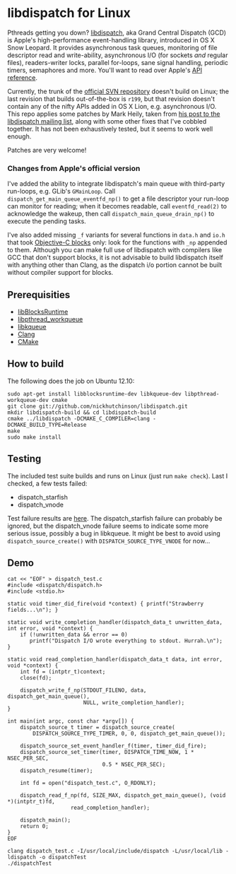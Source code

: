 libdispatch for Linux
=====================

Pthreads getting you down? [libdispatch](http://libdispatch.macosforge.org), aka Grand Central Dispatch (GCD) is Apple's high-performance event-handling library, introduced in OS X Snow Leopard. It provides asynchronous task queues, monitoring of file descriptor read and write-ability, asynchronous I/O (for sockets *and* regular files), readers-writer locks, parallel for-loops, sane signal handling, periodic timers, semaphores and more. You'll want to read over Apple's [API reference](http://developer.apple.com/library/ios/#documentation/Performance/Reference/GCD_libdispatch_Ref/Reference/reference.html).

Currently, the trunk of the [official SVN repository](http://libdispatch.macosforge.org/trac/browser) doesn't build on Linux; the last revision that builds out-of-the-box is `r199`, but that revision doesn't contain any of the nifty APIs added in OS X Lion, e.g. asynchronous I/O. This repo applies some patches by Mark Heily, taken from [his post to the libdispatch mailing list](http://lists.macosforge.org/pipermail/libdispatch-dev/2012-August/000676.html), along with some other fixes that I've cobbled together. It has not been exhaustively tested, but it seems to work well enough.

Patches are very welcome!

### Changes from Apple's official version
I've added the ability to integrate libdispatch's main queue with third-party run-loops, e.g. GLib's `GMainLoop`. Call `dispatch_get_main_queue_eventfd_np()` to get a file descriptor your run-loop can monitor for reading; when it becomes readable, call `eventfd_read(2)` to acknowledge the wakeup, then call `dispatch_main_queue_drain_np()` to execute the pending tasks.

I've also added missing `_f` variants for several functions in `data.h` and `io.h` that took [Objective-C blocks](http://developer.apple.com/library/ios/#documentation/cocoa/Conceptual/Blocks/Articles/00_Introduction.html) only: look for the functions with `_np` appended to them. Although you can make full use of libdispatch with compilers like GCC that don't support blocks, it is not advisable to build libdispatch itself with anything other than Clang, as the dispatch i/o portion cannot be built without compiler support for blocks.

Prerequisities
--------------
- [libBlocksRuntime](http://mark.heily.com/project/libblocksruntime)
- [libpthread_workqueue](http://mark.heily.com/project/libpthread_workqueue)
- [libkqueue](http://mark.heily.com/project/libkqueue)
- [Clang](http://llvm.org)
- [CMake](http://cmake.org)

How to build
------------
The following does the job on Ubuntu 12.10:

    sudo apt-get install libblocksruntime-dev libkqueue-dev libpthread-workqueue-dev cmake
    git clone git://github.com/nickhutchinson/libdispatch.git
    mkdir libdispatch-build && cd libdispatch-build
    cmake ../libdispatch -DCMAKE_C_COMPILER=clang -DCMAKE_BUILD_TYPE=Release
    make
    sudo make install

Testing
-------
The included test suite builds and runs on Linux (just run `make check`). Last I checked, a few tests failed:

- dispatch_starfish
- dispatch_vnode

Test failure results are [here](https://gist.github.com/3903724). The dispatch_starfish failure can probably be ignored, but the dispatch_vnode failure seems to indicate some more serious issue, possibly a bug in libkqueue. It might be best to avoid using `dispatch_source_create()` with `DISPATCH_SOURCE_TYPE_VNODE` for now...

Demo
-------
    cat << "EOF" > dispatch_test.c
    #include <dispatch/dispatch.h>
    #include <stdio.h>

    static void timer_did_fire(void *context) { printf("Strawberry fields...\n"); }

    static void write_completion_handler(dispatch_data_t unwritten_data, int error, void *context) {
        if (!unwritten_data && error == 0)
           printf("Dispatch I/O wrote everything to stdout. Hurrah.\n");
    }

    static void read_completion_handler(dispatch_data_t data, int error, void *context) {
        int fd = (intptr_t)context;
        close(fd);
        
        dispatch_write_f_np(STDOUT_FILENO, data, dispatch_get_main_queue(),
                            NULL, write_completion_handler);
    }
     
    int main(int argc, const char *argv[]) {
        dispatch_source_t timer = dispatch_source_create(
            DISPATCH_SOURCE_TYPE_TIMER, 0, 0, dispatch_get_main_queue());

        dispatch_source_set_event_handler_f(timer, timer_did_fire);
        dispatch_source_set_timer(timer, DISPATCH_TIME_NOW, 1 * NSEC_PER_SEC,
                                  0.5 * NSEC_PER_SEC);
        dispatch_resume(timer);

        int fd = open("dispatch_test.c", O_RDONLY);

        dispatch_read_f_np(fd, SIZE_MAX, dispatch_get_main_queue(), (void *)(intptr_t)fd,
                        read_completion_handler);

        dispatch_main();
        return 0;
    }
    EOF

    clang dispatch_test.c -I/usr/local/include/dispatch -L/usr/local/lib -ldispatch -o dispatchTest
    ./dispatchTest
